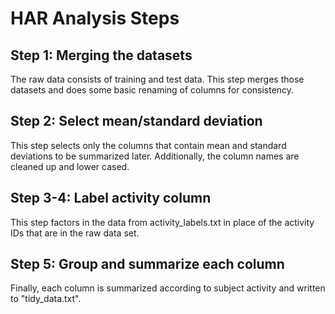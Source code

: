 # HAR Analysis Steps

## Step 1: Merging the datasets

The raw data consists of training and test data. This step merges those datasets
and does some basic renaming of columns for consistency.

## Step 2: Select mean/standard deviation

This step selects only the columns that contain mean and standard deviations to
be summarized later. Additionally, the column names are cleaned up and lower
cased.

## Step 3-4: Label activity column

This step factors in the data from activity\_labels.txt in place of the activity
IDs that are in the raw data set.

## Step 5: Group and summarize each column

Finally, each column is summarized according to subject activity and written to
"tidy\_data.txt".

